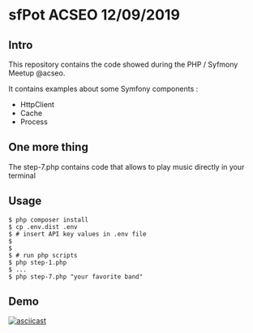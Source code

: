 # sfPot ACSEO 12/09/2019

## Intro 
This repository contains the code showed during the PHP / Syfmony Meetup @acseo.

It contains examples about some Symfony components :

* HttpClient
* Cache
* Process

## One more thing 

The step-7.php contains code that allows to play music directly in your terminal


## Usage

```
$ php composer install
$ cp .env.dist .env
$ # insert API key values in .env file
$
$
$ # run php scripts
$ php step-1.php
$ ...
$ php step-7.php "your favorite band"
```


## Demo


[![asciicast](https://asciinema.org/a/Dg3sLEMsaLIWDpmXPzmR38Fb9.svg)](https://asciinema.org/a/Dg3sLEMsaLIWDpmXPzmR38Fb9)